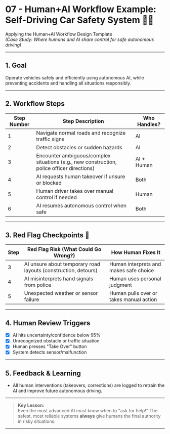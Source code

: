 # 07 - Human+AI Workflow Example: Self-Driving Car Safety System 🚗🤖

Applying the Human+AI Workflow Design Template  
*(Case Study: Where humans and AI share control for safe autonomous driving)*

---

## 1. **Goal**

Operate vehicles safely and efficiently using autonomous AI, while preventing accidents and handling all situations responsibly.

---

## 2. **Workflow Steps**

| Step Number | Step Description                                  | Who Handles?      |
|-------------|---------------------------------------------------|-------------------|
| 1           | Navigate normal roads and recognize traffic signs  | AI                |
| 2           | Detect obstacles or sudden hazards                 | AI                |
| 3           | Encounter ambiguous/complex situations (e.g., new construction, police officer directions) | AI + Human        |
| 4           | AI requests human takeover if unsure or blocked    | Both              |
| 5           | Human driver takes over manual control if needed   | Human             |
| 6           | AI resumes autonomous control when safe            | Both              |

---

## 3. **Red Flag Checkpoints 🚩**

| Step | Red Flag Risk (What Could Go Wrong?)                           | How Human Fixes It                       |
|------|----------------------------------------------------------------|------------------------------------------|
| 3    | AI unsure about temporary road layouts (construction, detours) | Human interprets and makes safe choice   |
| 4    | AI misinterprets hand signals from police                      | Human uses personal judgment             |
| 5    | Unexpected weather or sensor failure                           | Human pulls over or takes manual action  |

---

## 4. **Human Review Triggers**

- [x] AI hits uncertainty/confidence below 95%
- [x] Unrecognized obstacle or traffic situation
- [x] Human presses "Take Over" button
- [x] System detects sensor/malfunction

---

## 5. **Feedback & Learning**

- All human interventions (takeovers, corrections) are logged to retrain the AI and improve future autonomous driving.

---

> **Key Lesson:**  
> Even the most advanced AI must know when to "ask for help!" The safest, most reliable systems **always** give humans the final authority in risky situations.

---
